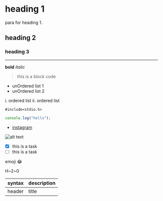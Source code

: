 <!-- Markdown learning -->

# heading 1

para for heading 1.

## heading 2

### heading 3

---

**bold**
_italic_

> this is a block code

- unOrdered list 1
- unOrdered list 2

i. ordered list
ii. ordered list

`#include<stdio.h>`

<!-- add language for syntax highlighting -->

```javascript
console.log("hello");
```

- [instagram](https://instagram.com/ronish_ghim)

![alt text](image_source)

- [x] this is a task
- [ ] this is a task

emoji
:joy:

H~2~0

| syntax | description |
| ------ | ----------- |
| header | title       |

<!-- <p></p> -->
